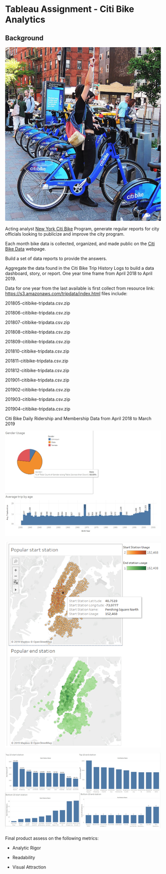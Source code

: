 # Tableau Assignment - Citi Bike Analytics

## Background

![Citi-Bikes](Images/citi-bike-station-bikes.jpg)

Acting analyst [New York Citi Bike](https://en.wikipedia.org/wiki/Citi_Bike) Program, generate regular reports for city officials looking to publicize and improve the city program.

Each month bike data is collected, organized, and made public on the [Citi Bike Data](https://www.citibikenyc.com/system-data) webpage.

Build a set of data reports to provide the answers. 

Aggregate the data found in the Citi Bike Trip History Logs to build a data dashboard, story, or report.  One year time frame from April 2018 to April 2019.

Data for one year from the last available is first collect from resource link: https://s3.amazonaws.com/tripdata/index.html
files include:

201805-citibike-tripdata.csv.zip

201806-citibike-tripdata.csv.zip

201807-citibike-tripdata.csv.zip

201808-citibike-tripdata.csv.zip

201809-citibike-tripdata.csv.zip

201810-citibike-tripdata.csv.zip

201811-citibike-tripdata.csv.zip

201812-citibike-tripdata.csv.zip

201901-citibike-tripdata.csv.zip

201902-citibike-tripdata.csv.zip

201903-citibike-tripdata.csv.zip

201904-citibike-tripdata.csv.zip

Citi Bike Daily Ridership and Membership Data from April 2018 to March 2019
 
![GenderandAge](Images/genderNage.jpg)

![stations](Images/popular-station.png)

![topstations](Images/top10.jpg)

Final product assess on the following metrics: 

* Analytic Rigor

* Readability

* Visual Attraction

